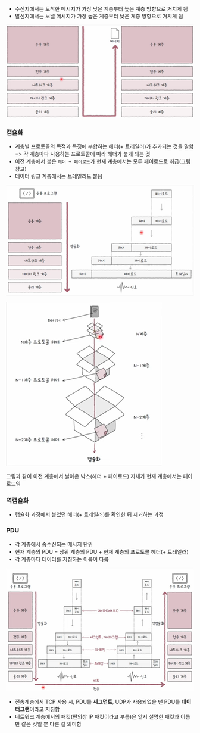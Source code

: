 - 수신지에서는 도착한 메시지가 가장 낮은 계층부터 높은 계층 방향으로 거치게 됨
- 발신지에서는 보낼 메시지가 가장 높은 계층부터 낮은 계층 방향으로 거치게 됨

![](../../README_resources/Pasted%20image%2020240913073715.png)
### 캡슐화
- 계층별 프로토콜의 목적과 특징에 부합하는 헤더(+ 트레일러)가 추가되는 것을 말함
=> 각 계층마다 사용하는 프로토콜에 따라 헤더가 붙게 되는 것
- 이전 계층에서 붙은 `헤더 + 페이로드`가 현재 계층에서는 모두 페이로드로 취급(그림 참고)
- 데이터 링크 계층에서는 트레일러도 붙음

![](../../README_resources/Pasted%20image%2020240913073743.png)

![](../../README_resources/Pasted%20image%2020240913073807.png)

그림과 같이 이전 계층에서 날아온 박스(헤더 + 페이로드) 자체가 현재 계층에서는 페이로드임

### 역캡슐화
- 캡슐화 과정에서 붙였던 헤더(+ 트레일러)를 확인한 뒤 제거하는 과정

### PDU
- 각 계층에서 송수신되는 메시지 단위
- 현재 계층의 PDU = 상위 계층의 PDU + 현재 계층의 프로토콜 헤더(+ 트레일러)
- 각 계층마다 데이터를 지칭하는 이름이 다름

![](../../README_resources/Pasted%20image%2020240913073839.png)

- 전송계층에서 TCP 사용 시, PDU를 **세그먼트**, UDP가 사용되었을 땐 PDU를 **데이터그램**이라고 지칭함
- 네트워크 계층에서의 패킷(편의상 IP 패킷이라고 부름)은 앞서 설명한 패킷과 이름만 같은 것일 뿐 다른 걸 의미함